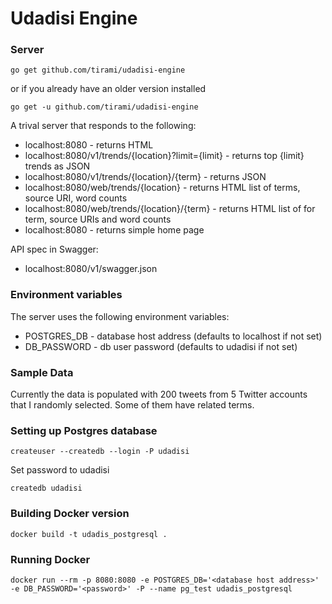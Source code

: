 # Udadisi Engine

### Server
    go get github.com/tirami/udadisi-engine

or if you already have an older version installed

    go get -u github.com/tirami/udadisi-engine

A trival server that responds to the following:

* localhost:8080 - returns HTML
* localhost:8080/v1/trends/{location}?limit={limit} - returns top {limit} trends as JSON
* localhost:8080/v1/trends/{location}/{term} - returns JSON
* localhost:8080/web/trends/{location} - returns HTML list of terms, source URI, word counts
* localhost:8080/web/trends/{location}/{term} - returns HTML list of for term, source URIs and word counts
* localhost:8080 - returns simple home page

API spec in Swagger:

* localhost:8080/v1/swagger.json

### Environment variables
The server uses the following environment variables:

* POSTGRES_DB - database host address (defaults to localhost if not set)
* DB_PASSWORD - db user password (defaults to udadisi if not set)

### Sample Data
Currently the data is populated with 200 tweets from 5 Twitter accounts that I randomly selected. Some of them have related terms.

### Setting up Postgres database
    createuser --createdb --login -P udadisi

Set password to udadisi

    createdb udadisi

### Building Docker version
    docker build -t udadis_postgresql .

### Running Docker
    docker run --rm -p 8080:8080 -e POSTGRES_DB='<database host address>' -e DB_PASSWORD='<password>' -P --name pg_test udadis_postgresql

